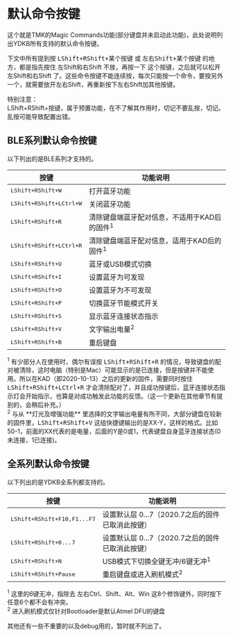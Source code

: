 # 默认命令按键
这个就是TMK的Magic Commands功能(部分键盘并未启动此功能)，此处说明列出YDKB所有支持的默认命令按键。

下文中所有提到按 <kbd>LShift+RShift+某个按键</kbd> 或 <kbd>左右Shift+某个按键</kbd> 的地方，都是指先按住 左Shift和右Shift 不放，再按一下 这个按键，之后就可以松开 左Shift和右Shift 了。这些命令按键不能连续按，每次只能按一个命令，要按另外一个，就需要放开左右Shift，再重新按下左右Shift加其他按键。

<html><div class="attention"> 
<a_title>特别注意：</a_title>
<br><key>LShift+RShift+按键</key>，属于预置功能，在不了解其作用时，切记不要乱按，切记。乱按可能导致配置出错。
</div></html>


## BLE系列默认命令按键

以下列出的是BLE系列才支持的。
<html><div class="table_w30x70">

| 按键 | 功能说明 |
| ---- | ---- |
| <kbd>LShift+RShift+W</kbd> | 打开蓝牙功能 |
| <kbd>LShift+RShift+LCtrl+W</kbd> | 关闭蓝牙功能 |
| <kbd>LShift+RShift+R</kbd> | 清除键盘端蓝牙配对信息，不适用于KAD后的固件<sup>1</sup> |
| <kbd>LShift+RShift+LCtrl+R</kbd> | 清除键盘端蓝牙配对信息，适用于KAD后的固件<sup>1</sup> |
| <kbd>LShift+RShift+U</kbd> | 蓝牙或USB模式切换 |
| <kbd>LShift+RShift+I</kbd> | 设置蓝牙为可发现 |
| <kbd>LShift+RShift+O</kbd> | 设置蓝牙为不可发现 |
| <kbd>LShift+RShift+P</kbd> | 切换蓝牙节能模式开关 |
| <kbd>LShift+RShift+S</kbd> | 显示蓝牙连接状态指示 |
| <kbd>LShift+RShift+V</kbd> | 文字输出电量<sup>2</sup> |
| <kbd>LShift+RShift+B</kbd> | 重启键盘 |

</div></html>
<sup>1</sup> 有少部分人在使用时，偶尔有误按 <kbd>LShift+RShift+R</kbd> 的情况，导致键盘的配对被清除，这时电脑（特别是Mac）可能显示的是已连接，但是按键并不能使用。所以在KAD（即2020-10-13）之后的更新的固件，需要同时按住 <kbd>LShift+RShift+LCtrl+R</kbd> 才会清除配对了，并且成功按键后，蓝牙连接状态指示灯会开始指示，也算是对成功触发此功能的反馈。（这一个更新在其他章节有提到的，会稍后补充。）<br>
<sup>2</sup> 与从 **灯光及增强功能** 里选择的文字输出电量有所不同，大部分键盘在较新的固件里，<kbd>LShift+RShift+V</kbd> 这组快捷键输出的是XX-Y，这样的格式。比如50-1，前面的XX代表的是电量，后面的Y是0或1，代表键盘自身蓝牙连接状态(0未连接，1已连接)。


## 全系列默认命令按键

以下列出的是YDKB全系列都支持的。
<html><div class="table_w30x70">

| 按键 | 功能说明 |
| ---- | ---- |
| <kbd>LShift+RShift+F10,F1...F7</kbd> | 设置默认层 0...7（2020.7之后的固件已取消此按键） |
| <kbd>LShift+RShift+0...7</kbd> | 设置默认层 0...7（2020.7之后的固件已取消此按键） |
| <kbd>LShift+RShift+N</kbd> | USB模式下切换全键无冲/6键无冲<sup>1</sup> |
| <kbd>LShift+RShift+Pause</kbd> | 重启键盘或进入刷机模式<sup>2</sup> |
</div></html>

<sup>1</sup> 这里的6键无冲，指除去 左右Ctrl、Shift、Alt、Win 这8个修饰键外，同时按下任意6个都不会有冲突。<br>
<sup>2</sup> 进入刷机模式仅针对Bootloader是默认Atmel DFU的键盘

其他还有一些不重要的以及debug用的，暂时就不列出了。